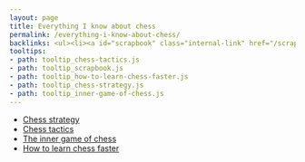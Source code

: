 ```yaml
---
layout: page
title: Everything I know about chess
permalink: /everything-i-know-about-chess/
backlinks: <ul><li><a id="scrapbook" class="internal-link" href="/scrapbook/">Scrapbook</a></li></ul>
tooltips: 
- path: tooltip_chess-tactics.js
- path: tooltip_scrapbook.js
- path: tooltip_how-to-learn-chess-faster.js
- path: tooltip_chess-strategy.js
- path: tooltip_inner-game-of-chess.js
---
```


* <a id="chess-strategy" class="internal-link" href="/chess-strategy/">Chess strategy</a>
* <a id="chess-tactics" class="internal-link" href="/chess-tactics/">Chess tactics</a>
* <a id="inner-game-of-chess" class="internal-link" href="/inner-game-of-chess/">The inner game of chess</a>
* <a id="how-to-learn-chess-faster" class="internal-link" href="/how-to-learn-chess-faster/">How to learn chess faster</a>